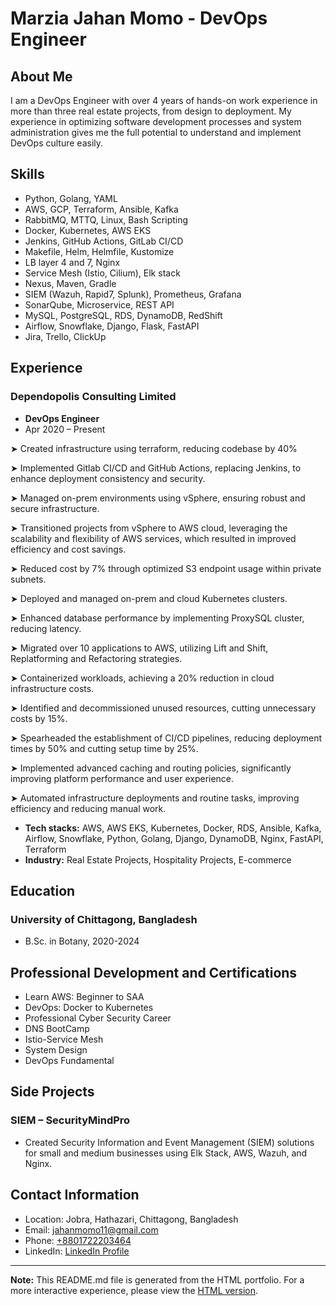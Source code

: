 # Marzia Jahan Momo - DevOps Engineer

## About Me
I am a DevOps Engineer with over 4 years of hands-on work experience in more than three real estate projects, from design to deployment. My experience in optimizing software development processes and system administration gives me the full potential to understand and implement DevOps culture easily.

## Skills
- Python, Golang, YAML
- AWS, GCP, Terraform, Ansible, Kafka
- RabbitMQ, MTTQ, Linux, Bash Scripting
- Docker, Kubernetes, AWS EKS
- Jenkins, GitHub Actions, GitLab CI/CD
- Makefile, Helm, Helmfile, Kustomize
- LB layer 4 and 7, Nginx
- Service Mesh (Istio, Cilium), Elk stack
- Nexus, Maven, Gradle
- SIEM (Wazuh, Rapid7, Splunk), Prometheus, Grafana
- SonarQube, Microservice, REST API
- MySQL, PostgreSQL, RDS, DynamoDB, RedShift
- Airflow, Snowflake, Django, Flask, FastAPI
- Jira, Trello, ClickUp

## Experience
### Dependopolis Consulting Limited
- **DevOps Engineer**
- Apr 2020 – Present

➤  Created infrastructure using terraform, reducing codebase by 40%

➤ Implemented Gitlab CI/CD and GitHub Actions, replacing Jenkins, to enhance deployment consistency and security.

➤ Managed on-prem environments using vSphere, ensuring robust and secure infrastructure. 

➤ Transitioned projects from vSphere to AWS cloud, leveraging the scalability and flexibility of AWS services, which resulted in improved efficiency and cost savings.

➤ 	Reduced cost by 7% through optimized S3 endpoint usage within private subnets.

➤ 	Deployed and managed on-prem and cloud Kubernetes clusters.

➤ 	Enhanced database performance by implementing ProxySQL cluster, reducing latency.

➤ 	Migrated over 10 applications to AWS, utilizing Lift and Shift, Replatforming and Refactoring strategies.

➤ 	Containerized workloads, achieving a 20% reduction in cloud infrastructure costs.

➤ 	Identified and decommissioned unused resources, cutting unnecessary costs by 15%.

➤ 	Spearheaded the establishment of CI/CD pipelines, reducing deployment times by 50% and cutting setup time by 25%. 

➤ 	Implemented advanced caching and routing policies, significantly improving platform performance and user experience.

➤ 	Automated infrastructure deployments and routine tasks, improving efficiency and reducing manual work.



- **Tech stacks:** AWS, AWS EKS, Kubernetes, Docker, RDS, Ansible, Kafka, Airflow, Snowflake, Python, Golang, Django, DynamoDB, Nginx, FastAPI, Terraform
- **Industry:** Real Estate Projects, Hospitality Projects, E-commerce

## Education
### University of Chittagong, Bangladesh
- B.Sc. in Botany, 2020-2024

## Professional Development and Certifications
- Learn AWS: Beginner to SAA
- DevOps: Docker to Kubernetes
- Professional Cyber Security Career
- DNS BootCamp
- Istio-Service Mesh
- System Design
- DevOps Fundamental

## Side Projects
### SIEM – SecurityMindPro
- Created Security Information and Event Management (SIEM) solutions for small and medium businesses using Elk Stack, AWS, Wazuh, and Nginx.

## Contact Information
- Location: Jobra, Hathazari, Chittagong, Bangladesh
- Email: [jahanmomo11@gmail.com](mailto:jahanmomo11@gmail.com)
- Phone: [+8801722203464](tel:+8801722203464)
- LinkedIn: [LinkedIn Profile](https://linkedin.com/in/m-j-momo)

---

**Note:** This README.md file is generated from the HTML portfolio. For a more interactive experience, please view the [HTML version](index.html).

